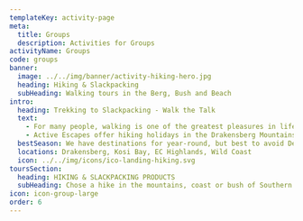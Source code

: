 ```yaml
---
templateKey: activity-page
meta:
  title: Groups
  description: Activities for Groups
activityName: Groups
code: groups
banner:
  image: ../../img/banner/activity-hiking-hero.jpg
  heading: Hiking & Slackpacking
  subHeading: Walking tours in the Berg, Bush and Beach
intro:
  heading: Trekking to Slackpacking - Walk the Talk
  text:
    - For many people, walking is one of the greatest pleasures in life. Being surrounded by natural beauty and hiking with a few close friends and family is a wonderful way to escape the hustle and bustle of city life. In South Africa we are lucky to have a vast range of mountains, valleys, forests and coastlines; which hold incredible hiking, trekking and backpacking opportunities.
    - Active Escapes offer hiking holidays in the Drakensberg Mountains, the KwaZulu-Natal Midlands, the Eastern Cape Highlands, Kosi Bay and along the entire length of the Wild Coast. Whether you're keen to summit lofty peaks with Vultures cruising the thermals, or have your sights set on sandy toe’s and refreshing dips in the sea; Active Escapes will set your feet moving in the right direction.
  bestSeason: We have destinations for year-round, but best to avoid Dec-Jan school holidays
  locations: Drakensberg, Kosi Bay, EC Highlands, Wild Coast
  icon: ../../img/icons/ico-landing-hiking.svg
toursSection:
  heading: HIKING & SLACKPACKING PRODUCTS
  subHeading: Chose a hike in the mountains, coast or bush of Southern Africa
icon: icon-group-large
order: 6
---
```


